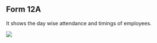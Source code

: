 ## Form 12A

It shows the day wise attendance and timings of employees.


![](http://docs.risersoft.com/hrmnirvana/ImagesExt/image8_81.jpg)
